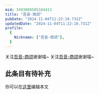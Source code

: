 ```yaml
---
mid: 3493089505184413
title: "吾音-商颂"
pubDate: "2024-11-04T11:22:10.731Z"
updatedDate: "2024-11-04T11:22:10.731Z"
profile:
  {
    Nickname: ["吾音-商颂"],
  }
---
```


关注[吾音-商颂](https://space.bilibili.com/3493089505184413)谢谢喵~ 关注[吾音-商颂](https://space.bilibili.com/3493089505184413)谢谢喵~

## 此条目有待补充
你可以在[这里](https://github.com/Yuhanawa/VTuber.ICU/edit/master/src/content/v/吾音-商颂/index.md)编辑本文
